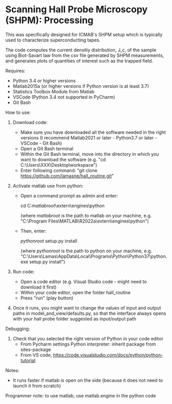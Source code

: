 # Scanning Hall Probe Microscopy (SHPM): Processing
This was specifically designed for ICMAB's SHPM setup which is typically used to characterize superconducting tapes.

The code computes the current densitiy distribution, J_c, of the sample using Biot-Savart law from the csv file generated by SHPM measurements, and generates plots of quantities of interest such as the trapped field.

Requires: 
- Python 3.4 or higher versions
- Matlab2015a (or higher versions if Python version is at least 3.7)
- Statistics Toolbox Module from Matlab
- VSCode (Python 3.4 not supported in PyCharm) 
- Git Bash

How to use:

1) Download code:
   - Make sure you have downloaded all the software needed in the right versions (I recommend Matlab2021 or later - Python3.7 or later - VSCode - Git Bash)
   - Open a Git Bash terminal
   - Within the Git Bash terminal, move into the directory in which you want to download the software (e.g. "cd C:\Users\XXX\Desktop\workspace")
   - Enter following command: "git clone https://github.com/lamasne/hall_routine.git"

2) Activate matlab use from python:
   - Open a command prompt as admin and enter:
     
     cd C:_matlabroot_\extern\engines\python
     
     (where _matlabroot_ is the path to matlab on your machine, e.g. "C:\Program Files\MATLAB\R2022a\extern\engines\python")

   - Then, enter: 

     _pythonroot_ setup.py install
     
     (where _pythonroot_ is the path to python on your machine, e.g. "C:\Users\Lamas\AppData\Local\Programs\Python\Python37\python.exe setup.py install")

3) Run code:
   - Open a code editor (e.g. Visual Studio code - might need to download it first)
   - Within your code editor, open the folder hall_routine
   - Press "run" (play button)

4) Once it runs, you might want to change the values of input and output paths in model_and_view/defaults.py, so that the interface always opens with your hall probe folder suggested as input/output path

Debugging:
1) Check that you selected the right version of Python in your code editor
   - From Pycharm settings Python interpreter: inherit package from sites-package
   - From VS code, https://code.visualstudio.com/docs/python/python-tutorial

Notes:
- It runs faster if matlab is open on the side (because it does not need to launch it from scratch)

Programmer note: to use matlab, use matlab.engine in the python code
